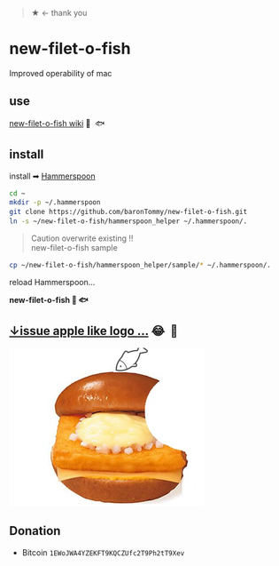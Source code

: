 > ★ <- thank you


# new-filet-o-fish
Improved operability of mac


## use
[new-filet-o-fish wiki](https://github.com/baronTommy/new-filet-o-fish/wiki) 🍔  🐟 


## install
install ➡ [Hammerspoon](http://www.hammerspoon.org/)


```sh
cd ~
mkdir -p ~/.hammerspoon
git clone https://github.com/baronTommy/new-filet-o-fish.git
ln -s ~/new-filet-o-fish/hammerspoon_helper ~/.hammerspoon/.
```
> Caution overwrite existing ‼️  
> new-filet-o-fish sample
```sh
cp ~/new-filet-o-fish/hammerspoon_helper/sample/* ~/.hammerspoon/.
```


reload Hammerspoon...


**new-filet-o-fish 🍔 🐟**


## [↓issue apple like logo ...](https://github.com/baronTommy/new-filet-o-fish/issues/32) 😂  🍎  
![new-filet-o-fish](https://github.com/baronTommy/new-filet-o-fish/blob/master/img/readme/logo.png)  


## Donation
- Bitcoin `1EWoJWA4YZEKFT9KQCZUfc2T9Ph2tT9Xev`
